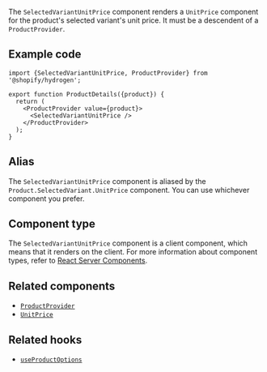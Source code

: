 <!-- This file is generated from the source code. Edit the files in /packages/hydrogen/src/components/SelectedVariantUnitPrice and run 'yarn generate-docs' at the root of this repo. -->

The `SelectedVariantUnitPrice` component renders a `UnitPrice` component for the product's selected variant's unit price.
It must be a descendent of a `ProductProvider`.

## Example code

```tsx
import {SelectedVariantUnitPrice, ProductProvider} from '@shopify/hydrogen';

export function ProductDetails({product}) {
  return (
    <ProductProvider value={product}>
      <SelectedVariantUnitPrice />
    </ProductProvider>
  );
}
```

## Alias

The `SelectedVariantUnitPrice` component is aliased by the `Product.SelectedVariant.UnitPrice` component. You can use whichever component you prefer.

## Component type

The `SelectedVariantUnitPrice` component is a client component, which means that it renders on the client. For more information about component types, refer to [React Server Components](/api/hydrogen/framework/react-server-components).

## Related components

- [`ProductProvider`](/api/hydrogen/components/product-variant/productprovider)
- [`UnitPrice`](/api/hydrogen/components/primitive/unitprice)

## Related hooks

- [`useProductOptions`](/api/hydrogen/hooks/product-variant/useproductoptions)
